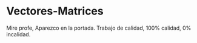 # Vectores-Matrices
Mire profe, Aparezco en la portada.
Trabajo de calidad, 100% calidad, 0% incalidad.
